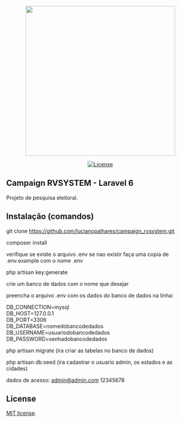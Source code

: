 <p align="center"><img src="https://impa.br/wp-content/uploads/2018/06/pesquisas-eleitorais-1200x637.png" width="400"></p>

<p align="center">
<a href="https://opensource.org/licenses/MIT"><img src="https://img.shields.io/badge/License-MIT-green.svg" alt="License"></a>
</p>

## Campaign RVSYSTEM - Laravel 6

Projeto de pesquisa eleitoral.

## Instalação (comandos)

git clone https://github.com/lucianopalhares/campaign_rvsystem.git 

composer install

verifique se existe o arquivo .env se nao existir faça uma copia de .env.example com o nome .env 

php artisan key:generate

crie um banco de dados com o nome que desejar

preencha o arquivo .env com os dados do banco de dados na linha:

DB_CONNECTION=mysql<br />
DB_HOST=127.0.0.1<br />
DB_PORT=3306<br />
DB_DATABASE=nomedobancodedados<br />
DB_USERNAME=usuariodobancodedados<br />
DB_PASSWORD=senhadobancodedados

php artisan migrate (ira criar as tabelas no banco de dados)

php artisan db:seed (ira cadastrar o usuario admin, os estados e as cidades)

dados de acesso:
admin@admin.com
12345678

## License

[MIT license](https://opensource.org/licenses/MIT).
